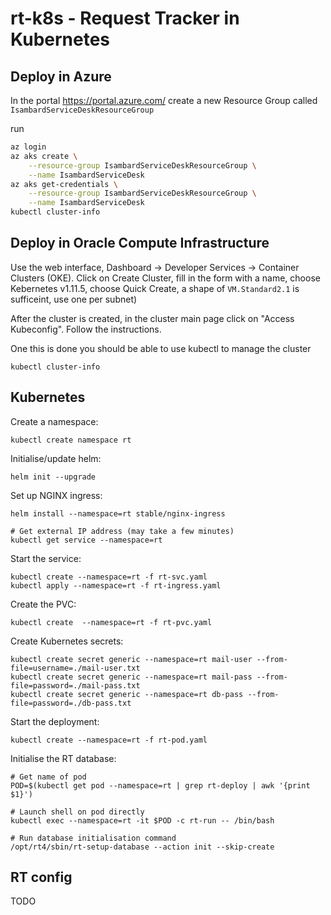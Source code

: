 # rt-k8s - Request Tracker in Kubernetes

## Deploy in Azure

In the portal https://portal.azure.com/ create a new Resource Group called
``IsambardServiceDeskResourceGroup``

run

```bash
az login
az aks create \
    --resource-group IsambardServiceDeskResourceGroup \
    --name IsambardServiceDesk
az aks get-credentials \
    --resource-group IsambardServiceDeskResourceGroup \
    --name IsambardServiceDesk 
kubectl cluster-info
```

## Deploy in Oracle Compute Infrastructure

Use the web interface, Dashboard -> Developer Services -> Container Clusters
(OKE). Click on Create Cluster, fill in the form with a name, choose Kebernetes
v1.11.5, choose Quick Create, a shape of `VM.Standard2.1` is sufficeint, use
one per subnet)

After the cluster is created, in the cluster main page click on "Access Kubeconfig". Follow the instructions.

One this is done you should be able to use kubectl to manage the cluster

```
kubectl cluster-info
```

## Kubernetes

Create a namespace:

    kubectl create namespace rt

Initialise/update helm:

    helm init --upgrade

Set up NGINX ingress:

    helm install --namespace=rt stable/nginx-ingress

    # Get external IP address (may take a few minutes)
    kubectl get service --namespace=rt

Start the service:

    kubectl create --namespace=rt -f rt-svc.yaml
    kubectl apply --namespace=rt -f rt-ingress.yaml

Create the PVC:

    kubectl create  --namespace=rt -f rt-pvc.yaml

Create Kubernetes secrets:

    kubectl create secret generic --namespace=rt mail-user --from-file=username=./mail-user.txt
    kubectl create secret generic --namespace=rt mail-pass --from-file=password=./mail-pass.txt
    kubectl create secret generic --namespace=rt db-pass --from-file=password=./db-pass.txt

Start the deployment:

    kubectl create --namespace=rt -f rt-pod.yaml

Initialise the RT database:

    # Get name of pod
    POD=$(kubectl get pod --namespace=rt | grep rt-deploy | awk '{print $1}')

    # Launch shell on pod directly
    kubectl exec --namespace=rt -it $POD -c rt-run -- /bin/bash

    # Run database initialisation command
    /opt/rt4/sbin/rt-setup-database --action init --skip-create


## RT config

TODO
